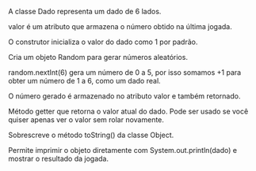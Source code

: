 A classe Dado representa um dado de 6 lados.

valor é um atributo que armazena o número obtido na última jogada.

O construtor inicializa o valor do dado como 1 por padrão.

Cria um objeto Random para gerar números aleatórios.

random.nextInt(6) gera um número de 0 a 5, por isso somamos +1 para obter um número de 1 a 6, como um dado real.

O número gerado é armazenado no atributo valor e também retornado.

Método getter que retorna o valor atual do dado. Pode ser usado se você quiser apenas ver o valor sem rolar novamente.

Sobrescreve o método toString() da classe Object.

Permite imprimir o objeto diretamente com System.out.println(dado) e mostrar o resultado da jogada.

